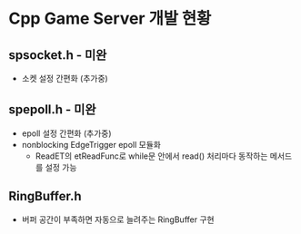 # Cpp Game Server 개발 현황

## spsocket.h - 미완
 - 소켓 설정 간편화 (추가중)
 
## spepoll.h - 미완
 - epoll 설정 간편화 (추가중)
 - nonblocking EdgeTrigger epoll 모듈화
   - ReadET의 etReadFunc로 while문 안에서 read() 처리마다 동작하는 메서드를 설정 가능
   
## RingBuffer.h
 - 버퍼 공간이 부족하면 자동으로 늘려주는 RingBuffer 구현

